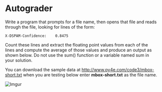 # Autograder

Write a program that prompts for a file name, then opens that file and reads through the file, looking for lines of the form:

```
X-DSPAM-Confidence:    0.8475
```

Count these lines and extract the floating point values from each of the lines and compute the average of those values and produce an output as shown below. Do not use the sum() function or a variable named sum in your solution.

You can download the sample data at http://www.py4e.com/code3/mbox-short.txt when you are testing below enter **mbox-short.txt** as the file name.

![Imgur](https://imgur.com/YykRLGV.png)